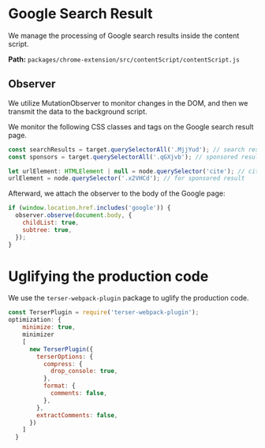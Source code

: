 
# Google Search Result 

We manage the processing of Google search results inside the content script.

**Path:** `packages/chrome-extension/src/contentScript/contentScript.js`

## Observer

We utilize MutationObserver to monitor changes in the DOM, and then we transmit the data to the background script.

We monitor the following CSS classes and tags on the Google search result page.

```javascript
const searchResults = target.querySelectorAll('.MjjYud'); // search result
const sponsors = target.querySelectorAll('.qGXjvb'); // sponsored result

let urlElement: HTMLElement | null = node.querySelector('cite'); // cite tag for searchResults url
urlElement = node.querySelector('.x2VHCd'); // for sponsored result
```

Afterward, we attach the observer to the body of the Google page:

```javascript
if (window.location.href.includes('google')) {
  observer.observe(document.body, {
    childList: true,
    subtree: true,
  });
}
```

# Uglifying the production code

We use the `terser-webpack-plugin` package to uglify the production code.

```javascript
const TerserPlugin = require('terser-webpack-plugin');
optimization: {
    minimize: true,
    minimizer
    [
      new TerserPlugin({
        terserOptions: {
          compress: {
            drop_console: true,
          },
          format: {
            comments: false,
          },
        },
        extractComments: false,
      })
    ]
  }
```
